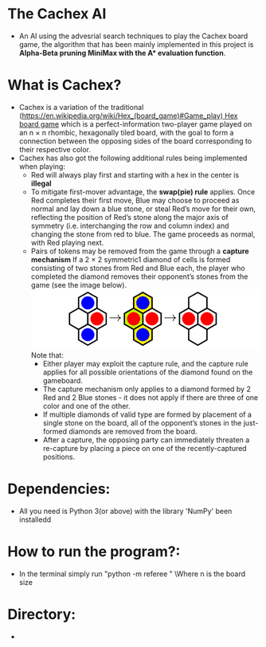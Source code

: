 # The Cachex AI
- An AI using the advesrial search techniques to play the Cachex board game, the algorithm that has been mainly implemented in this project is **Alpha-Beta pruning MiniMax with the A\* evaluation function**. 

# What is Cachex?
- Cachex is a variation of the traditional (https://en.wikipedia.org/wiki/Hex_(board_game)#Game_play)<a href="https://en.wikipedia.org/wiki/Hex_(board_game)#Game_play">&nbsp;Hex board game</a> which is a perfect-information two-player game played on an n × n rhombic, hexagonally tiled board, with the goal to form a connection between the opposing sides of the board corresponding to their respective color.
- Cachex has also got the following additional rules being implemented when playing:
    - Red will always play first and starting with a hex in the center is **illegal**
    - To mitigate first-mover advantage, the **swap(pie) rule** applies. Once Red completes their first move, Blue may choose to proceed as normal and lay down a blue stone, or steal Red’s move for their own, reflecting the position of Red’s stone along the major axis of symmetry (i.e. interchanging the row and column index) and changing the stone from red to blue. The game proceeds as normal, with Red playing next.
    -  Pairs of tokens may be removed from the game through a **capture mechanism** If a 2 × 2 symmetric1 diamond of cells is formed consisting of two stones from Red and Blue each, the player who completed the diamond removes their opponent’s stones from the game (see the image below). 
    ![Capture](img/cap.png)\
    Note that:
        - Either player may exploit the capture rule, and the capture rule applies for all possible
        orientations of the diamond found on the gameboard.
        - The capture mechanism only applies to a diamond formed by 2 Red and 2 Blue stones -
        it does not apply if there are three of one color and one of the other.
        - If multiple diamonds of valid type are formed by placement of a single stone on the
        board, all of the opponent’s stones in the just-formed diamonds are removed from the
        board.
        - After a capture, the opposing party can immediately threaten a re-capture by placing a
        piece on one of the recently-captured positions.


# Dependencies:
- All you need is Python 3(or above) with the library 'NumPy' been installedd

# How to run the program?:
- In the terminal simply run "python -m referee <n> <red player> <blue player>" \Where n is the board size 


# Directory:
- 